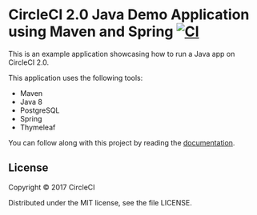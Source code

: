 # CircleCI 2.0 Java Demo Application using Maven and Spring [![CI](https://circleci.com/gh/CircleCI-Public/circleci-demo-java-spring.svg?style=shield&circle-token=:circle-token)](https://circleci.com/gh/CircleCI-Public/circleci-demo-java-spring)

This is an example application showcasing how to run a Java app on CircleCI 2.0.
 
This application uses the following tools: 

* Maven 
* Java 8 
* PostgreSQL 
* Spring 
* Thymeleaf

You can follow along with this project by reading the [documentation](https://circleci.com/docs/2.0/language-java/).

## License

Copyright © 2017 CircleCI

Distributed under the MIT license, see the file LICENSE.
